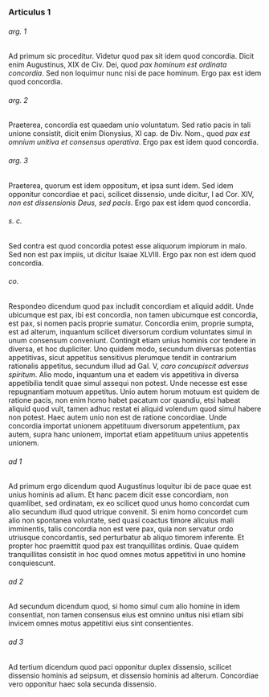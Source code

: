 ### Articulus 1

###### arg. 1
Ad primum sic proceditur. Videtur quod pax sit idem quod concordia. Dicit enim Augustinus, XIX de Civ. Dei, quod *pax hominum est ordinata concordia*. Sed non loquimur nunc nisi de pace hominum. Ergo pax est idem quod concordia.

###### arg. 2
Praeterea, concordia est quaedam unio voluntatum. Sed ratio pacis in tali unione consistit, dicit enim Dionysius, XI cap. de Div. Nom., quod *pax est omnium unitiva et consensus operativa*. Ergo pax est idem quod concordia.

###### arg. 3
Praeterea, quorum est idem oppositum, et ipsa sunt idem. Sed idem opponitur concordiae et paci, scilicet dissensio, unde dicitur, I ad Cor. XIV, *non est dissensionis Deus, sed pacis*. Ergo pax est idem quod concordia.

###### s. c.
Sed contra est quod concordia potest esse aliquorum impiorum in malo. Sed non est pax impiis, ut dicitur Isaiae XLVIII. Ergo pax non est idem quod concordia.

###### co.
Respondeo dicendum quod pax includit concordiam et aliquid addit. Unde ubicumque est pax, ibi est concordia, non tamen ubicumque est concordia, est pax, si nomen pacis proprie sumatur. Concordia enim, proprie sumpta, est ad alterum, inquantum scilicet diversorum cordium voluntates simul in unum consensum conveniunt. Contingit etiam unius hominis cor tendere in diversa, et hoc dupliciter. Uno quidem modo, secundum diversas potentias appetitivas, sicut appetitus sensitivus plerumque tendit in contrarium rationalis appetitus, secundum illud ad Gal. V, *caro concupiscit adversus spiritum*. Alio modo, inquantum una et eadem vis appetitiva in diversa appetibilia tendit quae simul assequi non potest. Unde necesse est esse repugnantiam motuum appetitus. Unio autem horum motuum est quidem de ratione pacis, non enim homo habet pacatum cor quandiu, etsi habeat aliquid quod vult, tamen adhuc restat ei aliquid volendum quod simul habere non potest. Haec autem unio non est de ratione concordiae. Unde concordia importat unionem appetituum diversorum appetentium, pax autem, supra hanc unionem, importat etiam appetituum unius appetentis unionem.

###### ad 1
Ad primum ergo dicendum quod Augustinus loquitur ibi de pace quae est unius hominis ad alium. Et hanc pacem dicit esse concordiam, non quamlibet, sed ordinatam, ex eo scilicet quod unus homo concordat cum alio secundum illud quod utrique convenit. Si enim homo concordet cum alio non spontanea voluntate, sed quasi coactus timore alicuius mali imminentis, talis concordia non est vere pax, quia non servatur ordo utriusque concordantis, sed perturbatur ab aliquo timorem inferente. Et propter hoc praemittit quod pax est tranquillitas ordinis. Quae quidem tranquillitas consistit in hoc quod omnes motus appetitivi in uno homine conquiescunt.

###### ad 2
Ad secundum dicendum quod, si homo simul cum alio homine in idem consentiat, non tamen consensus eius est omnino unitus nisi etiam sibi invicem omnes motus appetitivi eius sint consentientes.

###### ad 3
Ad tertium dicendum quod paci opponitur duplex dissensio, scilicet dissensio hominis ad seipsum, et dissensio hominis ad alterum. Concordiae vero opponitur haec sola secunda dissensio.

